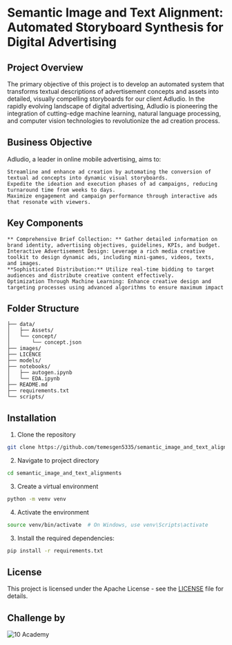 # Semantic Image and Text Alignment: Automated Storyboard Synthesis for Digital Advertising


## Project Overview
The primary objective of this project is to develop an automated system that transforms textual descriptions of advertisement concepts and assets into detailed, visually compelling storyboards for our client Adludio. In the rapidly evolving landscape of digital advertising, Adludio is pioneering the integration of cutting-edge machine learning, natural language processing, and computer vision technologies to revolutionize the ad creation process.

## Business Objective

Adludio, a leader in online mobile advertising, aims to:

    Streamline and enhance ad creation by automating the conversion of textual ad concepts into dynamic visual storyboards.
    Expedite the ideation and execution phases of ad campaigns, reducing turnaround time from weeks to days.
    Maximize engagement and campaign performance through interactive ads that resonate with viewers.

## Key Components

    ** Comprehensive Brief Collection: ** Gather detailed information on brand identity, advertising objectives, guidelines, KPIs, and budget.
    Interactive Advertisement Design: Leverage a rich media creative toolkit to design dynamic ads, including mini-games, videos, texts, and images.
    **Sophisticated Distribution:** Utilize real-time bidding to target audiences and distribute creative content effectively.
    Optimization Through Machine Learning: Enhance creative design and targeting processes using advanced algorithms to ensure maximum impact



## Folder Structure

    ├── data/
    │   ├── Assets/
    │   └── concept/
    │       └── concept.json
    ├── images/
    ├── LICENCE
    ├── models/
    ├── notebooks/
    │   ├── autogen.ipynb
    │   └── EDA.ipynb
    ├── README.md
    ├── requirements.txt
    └── scripts/


## Installation

1. Clone the repository

```sh
git clone https://github.com/temesgen5335/semantic_image_and_text_alignment.git
```

2. Navigate to project directory

```sh
cd semantic_image_and_text_alignments
```

3. Create a virtual environment

```sh
python -m venv venv
```

4. Activate the environment

```sh
source venv/bin/activate  # On Windows, use venv\Scripts\activate
```

3. Install the required dependencies:

```sh
pip install -r requirements.txt
```


## License

This project is licensed under the Apache License - see the  [LICENSE](LICENSE) file for details.


## Challenge by

![10 Academy](https://static.wixstatic.com/media/081e5b_5553803fdeec4cbb817ed4e85e1899b2~mv2.png/v1/fill/w_246,h_106,al_c,q_85,usm_0.66_1.00_0.01,enc_auto/10%20Academy%20FA-02%20-%20transparent%20background%20-%20cropped.png)